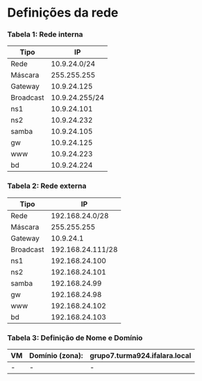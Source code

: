 # Definições da rede

### Tabela 1: Rede interna


|Tipo|IP
|-|-
|Rede|10.9.24.0/24
|Máscara|255.255.255
|Gateway|10.9.24.125
|Broadcast|10.9.24.255/24
|ns1|10.9.24.101
|ns2|10.9.24.232
|samba|10.9.24.105
|gw|10.9.24.125
|www|10.9.24.223
|bd|10.9.24.224


### Tabela 2: Rede externa
|Tipo|IP
|-|-
|Rede|192.168.24.0/28
|Máscara|255.255.255
|Gateway|10.9.24.1
|Broadcast|192.168.24.111/28
|ns1|192.168.24.100
|ns2|192.168.24.101
|samba|192.168.24.99
|gw|192.168.24.98
|www|192.168.24.102
|bd|192.168.24.103


### Tabela 3: Definição de Nome e Domínio

|VM|Domínio (zona):|grupo7.turma924.ifalara.local
|-|-|-
|-|-|-



